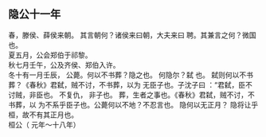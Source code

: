 ## 隐公十一年
春，滕侯、薛侯来朝。 其言朝何？诸侯来曰朝，大夫来曰
聘。其兼言之何？微国也。  
夏五月，公会郑伯于祁黎。  
秋七月壬午，公及齐侯、郑伯入许。  
冬十有一月壬辰， 公薨。何以不书葬？隐之也。 何隐尔？弑
也。 弑则何以不书葬？《春秋》君弑，贼不讨，不书葬，以为
无臣子也。子沈子曰 ：“君弑，臣不讨贼，非臣也。 不复仇，
非子也。 葬，生者之事也。《春秋》君弑，贼不讨，不书葬，以
为不系乎臣子也。公薨何以不地？不忍言也。 隐何以无正月？
隐将让乎桓，故不有其正月也。  
桓公（ 元年～十八年）


